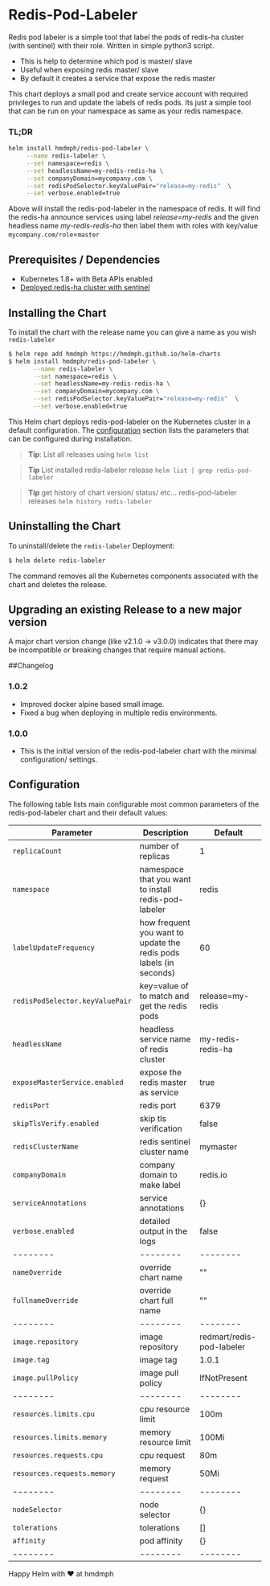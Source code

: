 # Redis-Pod-Labeler

Redis pod labeler is a simple tool that label the pods of redis-ha cluster (with sentinel) with their role. Written in simple 
python3 script.

- This is help to determine which pod is master/ slave
- Useful when exposing redis master/ slave
- By default it creates a service that expose the redis master

This chart deploys a small pod and create service account with required privileges to run and 
update the labels of redis pods. Its just a simple tool that can be run on your namespace 
as same as your redis namespace.

### TL;DR

```bash
helm install hmdmph/redis-pod-labeler \
     --name redis-labeler \
     --set namespace=redis \
     --set headlessName=my-redis-redis-ha \
     --set companyDomain=mycompany.com \
     --set redisPodSelector.keyValuePair="release=my-redis"  \
     --set verbose.enabled=true
```
Above will install the redis-pod-labeler in the namespace of redis. It will find the redis-ha
announce services using label _release=my-redis_ and the given headless name _my-redis-redis-ha_
then label them with roles with key/value `mycompany.com/role`=`master`


## Prerequisites / Dependencies

- Kubernetes 1.8+ with Beta APIs enabled
- [Deployed redis-ha cluster with sentinel](https://github.com/helm/charts/tree/master/stable/redis-ha)

## Installing the Chart

To install the chart with the release name you can give a name as you wish `redis-labeler`

```bash
$ helm repo add hmdmph https://hmdmph.github.io/helm-charts
$ helm install hmdmph/redis-pod-labeler \
       --name redis-labeler \
       --set namespace=redis \
       --set headlessName=my-redis-redis-ha \
       --set companyDomain=mycompany.com \
       --set redisPodSelector.keyValuePair="release=my-redis"  \
       --set verbose.enabled=true
```

This Helm chart deploys redis-pod-labeler on the Kubernetes cluster in a default
configuration. The [configuration](#configuration) section lists
the parameters that can be configured during installation.

> **Tip**: List all releases using `helm list`

> **Tip** List installed redis-labeler release `helm list | grep redis-pod-labeler`

> **Tip** get history of chart version/ status/ etc... redis-pod-labeler releases `helm history redis-labeler` 

## Uninstalling the Chart

To uninstall/delete the `redis-labeler` Deployment:

```bash
$ helm delete redis-labeler
```

The command removes all the Kubernetes components associated with the chart and
deletes the release.

## Upgrading an existing Release to a new major version

A major chart version change (like v2.1.0 -> v3.0.0) indicates that there may be
incompatible or breaking changes that require manual actions.

##Changelog

### 1.0.2
- Improved docker alpine based small image.
- Fixed a bug when deploying in multiple redis environments.

### 1.0.0
- This is the initial version of the redis-pod-labeler chart with the minimal configuration/ settings.


## Configuration

The following table lists main configurable most common parameters of the redis-pod-labeler chart and their default values:

| Parameter                       | Description                                           | Default                |
|---------------------------------|-------------------------------------------------------|------------------------|
| `replicaCount`                  | number of replicas                                    | 1                      |
| `namespace`                     | namespace that you want to install redis-pod-labeler  | redis                  |
| `labelUpdateFrequency`          | how frequent you want to update the redis pods labels (in seconds) | 60        |
| `redisPodSelector.keyValuePair` | key=value of to match and get the redis pods          | release=my-redis     |
| `headlessName`                  | headless service name of redis cluster                | my-redis-redis-ha    |
| `exposeMasterService.enabled`   | expose the redis master as service                    | true                   |
| `redisPort`                     | redis port                                            | 6379                   |
| `skipTlsVerify.enabled`         | skip tls verification                                 | false                  |
| `redisClusterName`              | redis sentinel cluster name                           | mymaster               |
| `companyDomain`                 | company domain to make label                          | redis.io               |
| `serviceAnnotations`            | service annotations                                   | {}                     |
| `verbose.enabled`               | detailed output in the logs                           | false                  |
|--------                         |--------                                               |--------                |
| `nameOverride`                  | override chart name                                   | ""                     |
| `fullnameOverride`              | override chart full name                              | ""                     |
|--------                         |--------                                               |--------                |
| `image.repository`              | image repository                                      | redmart/redis-pod-labeler|
| `image.tag`                     | image tag                                             | 1.0.1                  |
| `image.pullPolicy`              | image pull policy                                     | IfNotPresent           |
|--------                         |--------                                               |--------                |
| `resources.limits.cpu`          | cpu resource limit                                    | 100m                   |
| `resources.limits.memory`       | memory resource limit                                 | 100Mi                  |
| `resources.requests.cpu`        | cpu request                                           | 80m                    |
| `resources.requests.memory`     | memory request                                        | 50Mi                   |
|--------                         |--------                                               |--------                | 
| `nodeSelector`                  | node selector                                         | {}                     |
| `tolerations`                   | tolerations                                           | []                     |
| `affinity`                      | pod affinity                                          | {}                     |
|--------                         |--------                                               |--------                |

Happy Helm with ♥ at hmdmph




 

